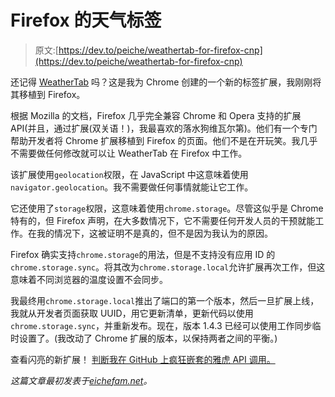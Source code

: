 # Firefox 的天气标签

> 原文:[https://dev.to/peiche/weathertab-for-firefox-cnp](https://dev.to/peiche/weathertab-for-firefox-cnp)

还记得 [WeatherTab](https://dev.to/peiche/weathertab-a-new-tab-extension-for-chrome) 吗？这是我为 Chrome 创建的一个新的标签扩展，我刚刚将其移植到 Firefox。

根据 Mozilla 的文档，Firefox 几乎完全兼容 Chrome 和 Opera 支持的扩展 API(并且，通过扩展(双关语！)，我最喜欢的落水狗维瓦尔第)。他们有一个专门帮助开发者将 Chrome 扩展移植到 Firefox 的页面。他们不是在开玩笑。我几乎不需要做任何修改就可以让 WeatherTab 在 Firefox 中工作。

该扩展使用`geolocation`权限，在 JavaScript 中这意味着使用`navigator.geolocation`。我不需要做任何事情就能让它工作。

它还使用了`storage`权限，这意味着使用`chrome.storage`。尽管这似乎是 Chrome 特有的，但 Firefox 声明，在大多数情况下，它不需要任何开发人员的干预就能工作。在我的情况下，这被证明不是真的，但不是因为我认为的原因。

Firefox 确实支持`chrome.storage`的用法，但是不支持没有应用 ID 的`chrome.storage.sync`。将其改为`chrome.storage.local`允许扩展再次工作，但这意味着不同浏览器的温度设置不会同步。

我最终用`chrome.storage.local`推出了端口的第一个版本，然后一旦扩展上线，我就从开发者页面获取 UUID，用它更新清单，更新代码以使用`chrome.storage.sync`，并重新发布。现在，版本 1.4.3 已经可以使用工作同步临时设置了。(我改动了 Chrome 扩展的版本，以保持两者之间的平衡。)

查看闪亮的新扩展！
[判断我在 GitHub 上疯狂嵌套的雅虎 API 调用。](https://github.com/peiche/weathertab-firefox)

*这篇文章最初发表于[eichefam.net](https://eichefam.net/2017/11/17/weathertab-for-firefox/)。*